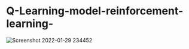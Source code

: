 # Q-Learning-model-reinforcement-learning-

![Screenshot 2022-01-29 234452](https://user-images.githubusercontent.com/68773015/151673067-9c43bf09-73bb-4a6a-bf5d-cfdb8d1e7b64.png)
